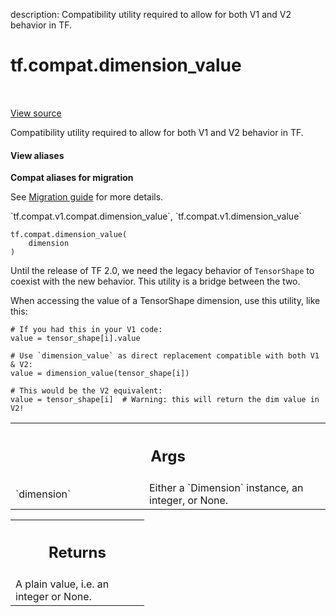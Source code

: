 description: Compatibility utility required to allow for both V1 and V2 behavior in TF.

<div itemscope itemtype="http://developers.google.com/ReferenceObject">
<meta itemprop="name" content="tf.compat.dimension_value" />
<meta itemprop="path" content="Stable" />
</div>

# tf.compat.dimension_value

<!-- Insert buttons and diff -->

<table class="tfo-notebook-buttons tfo-api nocontent" align="left">

</table>

<a target="_blank" class="external" href="/code/stable/tensorflow/python/framework/tensor_shape.py">View source</a>



Compatibility utility required to allow for both V1 and V2 behavior in TF.

<section class="expandable">
  <h4 class="showalways">View aliases</h4>
  <p>
<b>Compat aliases for migration</b>
<p>See
<a href="https://www.tensorflow.org/guide/migrate">Migration guide</a> for
more details.</p>
<p>`tf.compat.v1.compat.dimension_value`, `tf.compat.v1.dimension_value`</p>
</p>
</section>

<pre class="devsite-click-to-copy prettyprint lang-py tfo-signature-link">
<code>tf.compat.dimension_value(
    dimension
)
</code></pre>



<!-- Placeholder for "Used in" -->

Until the release of TF 2.0, we need the legacy behavior of `TensorShape` to
coexist with the new behavior. This utility is a bridge between the two.

When accessing the value of a TensorShape dimension,
use this utility, like this:

```
# If you had this in your V1 code:
value = tensor_shape[i].value

# Use `dimension_value` as direct replacement compatible with both V1 & V2:
value = dimension_value(tensor_shape[i])

# This would be the V2 equivalent:
value = tensor_shape[i]  # Warning: this will return the dim value in V2!
```

<!-- Tabular view -->
 <table class="responsive fixed orange">
<colgroup><col width="214px"><col></colgroup>
<tr><th colspan="2"><h2 class="add-link">Args</h2></th></tr>

<tr>
<td>
`dimension`
</td>
<td>
Either a `Dimension` instance, an integer, or None.
</td>
</tr>
</table>



<!-- Tabular view -->
 <table class="responsive fixed orange">
<colgroup><col width="214px"><col></colgroup>
<tr><th colspan="2"><h2 class="add-link">Returns</h2></th></tr>
<tr class="alt">
<td colspan="2">
A plain value, i.e. an integer or None.
</td>
</tr>

</table>

